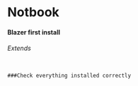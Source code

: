 # Notbook
#### Blazer first install
###### Extends
```Download and Install Blazer 

###Check everything installed correctly



```
